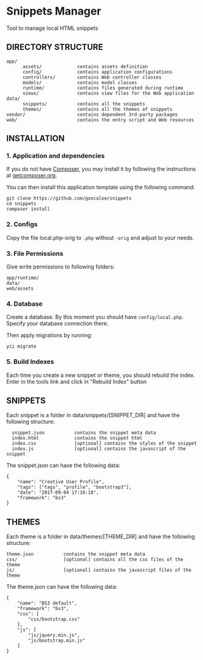 # Snippets Manager
Tool to manage local HTML snippets

DIRECTORY STRUCTURE
-------------------

```
app/
      assets/             contains assets definition
      config/             contains application configurations
      controllers/        contains Web controller classes
      models/             contains model classes
      runtime/            contains files generated during runtime
      views/              contains view files for the Web application
data/
      snippets/           contains all the snippets
      themes/             contains all the themes of snippets
vendor/                   contains dependent 3rd-party packages
web/                      contains the entry script and Web resources
```

INSTALLATION
------------

### 1. Application and dependencies

If you do not have [Composer](http://getcomposer.org/), you may install it by following the instructions
at [getcomposer.org](http://getcomposer.org/doc/00-intro.md#installation-nix).

You can then install this application template using the following command:

~~~
git clone https://github.com/goncaloe/snippets
cd snippets
composer install
~~~

### 2. Configs

Copy the file local.php-orig to `.php` without `-orig` and adjust to your needs.

### 3. File Permissions

Give write permissions to following folders:

```
app/runtime/
data/
web/assets
```

### 4. Database

Create a database. By this moment you should have `config/local.php`. Specify your database connection there.

Then apply migrations by running:

```
yii migrate
```

### 5. Build Indexes

Each time you create a new snippet or theme, you should rebuild the index.
Enter in the tools link and click in "Rebuild Index" button

SNIPPETS
------------

Each snippet is a folder in data/snippets/[SNIPPET_DIR] and have the following structure:

      snippet.json           contains the snippet meta data
      index.html             contains the snippet html
      index.css              [optional] contains the styles of the snippet
      index.js               [optional] contains the javascript of the snippet

The snippet.json can have the following data:
```
{
    "name": "Creative User Profile",
    "tags": ["tags", "profile", "bootstrap3"],
    "date": "2017-09-04 17:16:18",
    "framework": "bs3"
}
```

THEMES
------------

Each theme is a folder in data/themes/[THEME_DIR] and have the following structure:

```
theme.json           contains the snippet meta data
css/                 [optional] contains all the css files of the theme
js/                  [optional] contains the javascript files of the theme
```

The theme.json can have the following data:
```
{
    "name": "BS3 default",
    "framework": "bs3",
    "css": [
        "css/bootstrap.css"
    ],
    "js": [
        "js/jquery.min.js",
        "js/bootstrap.min.js"
    ]
}
```

